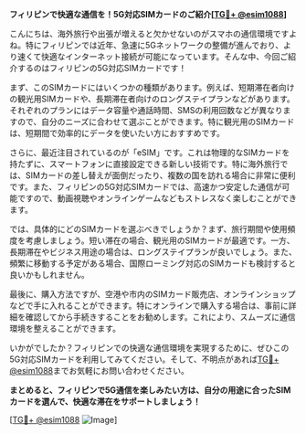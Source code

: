 **フィリピンで快適な通信を！5G対応SIMカードのご紹介[[TG💪+ @esim1088](https://t.me/s/esim1088)]**

こんにちは、海外旅行や出張が増えると欠かせないのがスマホの通信環境ですよね。特にフィリピンでは近年、急速に5Gネットワークの整備が進んでおり、より速くて快適なインターネット接続が可能になっています。そんな中、今回ご紹介するのはフィリピンの5G対応SIMカードです！

まず、このSIMカードにはいくつかの種類があります。例えば、短期滞在者向けの観光用SIMカードや、長期滞在者向けのロングステイプランなどがあります。それぞれのプランにはデータ容量や通話時間、SMSの利用回数などが異なりますので、自分のニーズに合わせて選ぶことができます。特に観光用のSIMカードは、短期間で効率的にデータを使いたい方におすすめです。

さらに、最近注目されているのが「eSIM」です。これは物理的なSIMカードを持たずに、スマートフォンに直接設定できる新しい技術です。特に海外旅行では、SIMカードの差し替えが面倒だったり、複数の国を訪れる場合に非常に便利です。また、フィリピンの5G対応SIMカードでは、高速かつ安定した通信が可能ですので、動画視聴やオンラインゲームなどもストレスなく楽しむことができます。

では、具体的にどのSIMカードを選ぶべきでしょうか？まず、旅行期間や使用頻度を考慮しましょう。短い滞在の場合、観光用のSIMカードが最適です。一方、長期滞在やビジネス用途の場合は、ロングステイプランが良いでしょう。また、頻繁に移動する予定がある場合、国際ローミング対応のSIMカードも検討すると良いかもしれません。

最後に、購入方法ですが、空港や市内のSIMカード販売店、オンラインショップなどで手に入れることができます。特にオンラインで購入する場合は、事前に詳細を確認してから手続きすることをお勧めします。これにより、スムーズに通信環境を整えることができます。

いかがでしたか？フィリピンでの快適な通信環境を実現するために、ぜひこの5G対応SIMカードを利用してみてください。そして、不明点があれば[TG💪+ @esim1088](https://t.me/s/esim1088)までお気軽にお問い合わせください。

**まとめると、フィリピンで5G通信を楽しみたい方は、自分の用途に合ったSIMカードを選んで、快適な滞在をサポートしましょう！**

[[TG💪+ @esim1088](https://t.me/s/esim1088) ![Image](https://i.postimg.cc/Y0z9fWf4/image.png)]